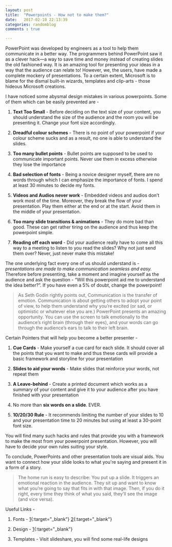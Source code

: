 ```yaml
---
layout: post
title:  "Powerpoints - How not to make them?"
date:   2017-02-10 22:13:39
categories: randomblog
comments : true

---
```



PowerPoint was developed by engineers as a tool to help them communicate in a better way. The programmers behind PowerPoint saw it as a clever hack—a way to save time and money instead of creating slides the old fashioned way. It is an amazing tool for presenting your ideas in a way that the audience can relate to! However, we, the users, have made a complete mockery of presentations. To a certain extent, Microsoft is to blame for the dismal built-in wizards, templates and clip-arts - those hideous Microsoft creations. 

I have noticed some abysmal design mistakes in various powerpoints. Some of them which can be easily prevented are - 

1. __Text Too Small__ - Before deciding on the text size of your content, you should understand the size of the audience and the room you will be presenting it. Change your font size accordingly.

2. __Dreadful colour schemes__ - There is no point of your powerpoint if your colour scheme sucks and as a result, no one is able to understand the slides.

3. __Too many bullet points__ - Bullet points are supposed to be used to communicate important points. Never use them in excess otherwise they lose the importance

4. __Bad selection of fonts__ - Being a novice designer myself, there are no words through which I can emphasize the importance of fonts. I spend at least 30 minutes to decide my fonts. 

5. __Videos and Audios never work__ - Embedded videos and audios don’t work most of the time. Moreover, they break the flow of your presentation. Play them either at the end or at the start. Avoid them in the middle of your presentation.

6. __Too many slide transitions & animations__ - They do more bad than good. These can get rather tiring on the audience and thus keep the powerpoint simple.

7. __Reading off each word__ - Did your audience really have to come all this way to a meeting to listen to you read the slides? Why not just send them over? Never, just never make this mistake! 


The one underlying fact every one of us should understand is - *presentations are made to make communication seamless and easy.* Therefore before presenting, take a moment and imagine yourself as the audience and ask the question - “Will this powerpoint aid me to understand the idea better?”. If you have even a 5% of doubt, change the powerpoint!

>As Seth Godin rightly points out, Communication is the transfer of emotion. Communication is about getting others to adopt your point of view, to help them understand why you’re excited (or sad, or optimistic or whatever else you are.) PowerPoint presents an amazing opportunity. You can use the screen to talk emotionally to the audience’s right brain (through their eyes), and your words can go through the audience’s ears to talk to their left brain. 

Certain Pointers that will help you become a better presenter - 

1. __Cue Cards__ -  Make yourself a cue card for each slide. It should cover all the points that you want to make and thus these cards will provide a basic framework and storyline for your presentation

2. __Slides to aid your words__ - Make slides that reinforce your words, not repeat them 

3. __A Leave-behind__ - Create a printed document which works as a summary of your content and give it to your audience after you have finished with your presentation

4. No more than __six words on a slide__. EVER. 

5. __10/20/30 Rule__ -  It recommends limiting the number of your slides to 10 and your presentation time to 20 minutes but using at least a 30-point font size.

You will find many such hacks and rules that provide you with a framework to make the most from your powerpoint presentation. However, you will have to decide your own rules suiting your style. 

To conclude, PowerPoints and other presentation tools are visual aids. You want to connect how your slide looks to what you're saying and present it in a form of a story.

>The home run is easy to describe: You put up a slide. It triggers an emotional reaction in the audience. They sit up and want to know what you’re going to say that fits in with that image. Then, if you do it right, every time they think of what you said, they’ll see the image (and vice versa).


Useful Links -

1. Fonts - [1](https://www.smashingmagazine.com/2011/07/best-free-fonts-designers/){:target="_blank"} [2](https://www.entrepreneur.com/article/238243){:target="_blank"}

2. Design - [1](http://lifehacker.com/5821548/dos-and-donts-of-making-awesome-diagrams-for-slides){:target="_blank"}

3. Templates - Visit slideshare, you will find some real-life designs
